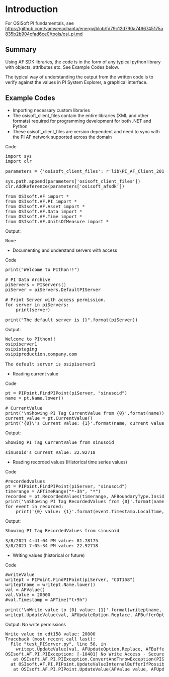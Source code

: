# Introduction

For OSISoft PI fundamentals, see https://github.com/vamseeachanta/energy/blob/fd79c12d790a7466745175a835b2b904cfad6ce0/tools/osi_pi.md 

## Summary

Using AF SDK libraries, the code is in the form of any typical python library with objects, attributes etc. See Example Codes below.

The typical way of understanding the output from the written code is to verify against the values in PI System Explorer, a graphical interface.

## Example Codes

- Importing necessary custom libraries
- The osisoft_client_files contain the entire libraries (XML and other formats) required for programming development for both .NET and Python
- These osisoft_client_files are version dependent and need to sync with the PI AF network supported across the domain

Code
<pre>
import sys
import clr

parameters = {'osisoft_client_files': r'lib\PI_AF_Client_2016_SP2_v2.8.2.7626', 'osisoft_afsdk': 'OSIsoft.AFSDK'}

sys.path.append(parameters['osisoft_client_files'])
clr.AddReference(parameters['osisoft_afsdk'])

from OSIsoft.AF import *
from OSIsoft.AF.PI import *
from OSIsoft.AF.Asset import *
from OSIsoft.AF.Data import *
from OSIsoft.AF.Time import *
from OSIsoft.AF.UnitsOfMeasure import *
</pre>

Output:
<pre>
None
</pre>

- Documenting and understand servers with access

Code
<pre>
print("Welcome to PIthon!!")

# PI Data Archive
piServers = PIServers()
piServer = piServers.DefaultPIServer

# Print Server with access permission. 
for server in piServers:
    print(server)

print("The default server is {}".format(piServer))
</pre>

Output:
<pre>
Welcome to PIthon!!
osipiserver1
osipistaging
osipiproduction.company.com

The default server is osipiserver1
</pre>

- Reading current value

Code
<pre>
pt = PIPoint.FindPIPoint(piServer, "sinusoid")
name = pt.Name.lower()

# CurrentValue
print('\nShowing PI Tag CurrentValue from {0}'.format(name))
current_value = pt.CurrentValue()
print('{0}\'s Current Value: {1}'.format(name, current_value.Value))
</pre>

Output:
<pre>
Showing PI Tag CurrentValue from sinusoid

sinusoid's Current Value: 22.92718
</pre>

- Reading recorded values (Historical time series values)

Code
<pre>
#recordedvalues
pt = PIPoint.FindPIPoint(piServer, "sinusoid")
timerange = AFTimeRange("*-3h", "*")
recorded = pt.RecordedValues(timerange, AFBoundaryType.Inside, "", False)
print('\nShowing PI Tag RecordedValues from {0}'.format(name))
for event in recorded:
    print('{0} value: {1}'.format(event.Timestamp.LocalTime, event.Value))
</pre>

Output:
<pre>
Showing PI Tag RecordedValues from sinusoid

3/8/2021 4:41:04 PM value: 81.78175
3/8/2021 7:05:34 PM value: 22.92718
</pre>

- Writing values (historical or future)

Code
<pre>
#writeValue
writept = PIPoint.FindPIPoint(piServer, "CDT158")
writeptname = writept.Name.lower()
val = AFValue()
val.Value = 20000
#val.Timestamp = AFTime("t+9h")

print('\nWrite value to {0} value: {1}'.format(writeptname, val.Value))
writept.UpdateValue(val, AFUpdateOption.Replace, AFBufferOption.BufferIfPossible)
</pre>

Output: No write permissions
<pre>
Write value to cdt158 value: 20000
Traceback (most recent call last):
  File "test_PIServer.py", line 50, in <module>
    writept.UpdateValue(val, AFUpdateOption.Replace, AFBufferOption.BufferIfPossible)
OSIsoft.AF.PI.PIException: [-10401] No Write Access - Secure Object
   at OSIsoft.AF.PI.PIException.ConvertAndThrowException(PIServer piServer, Exception ex, String message)
  at OSIsoft.AF.PI.PIPoint.UpdateValueInternalBufferIfPossible(Events mdaEvents, AFUpdateOption option)
   at OSIsoft.AF.PI.PIPoint.UpdateValue(AFValue value, AFUpdateOption option, AFBufferOption bufferOption)
</pre>
